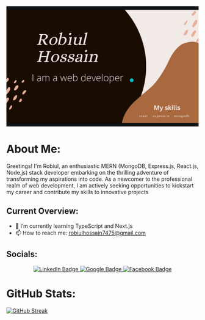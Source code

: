 <div id="header" align="center">
  <img src="https://raw.githubusercontent.com/coder7475/coder7475/main/banner.png"  />
</div>

# About Me:

Greetings! I'm Robiul, an enthusiastic MERN (MongoDB, Express.js, React.js, Node.js) stack developer embarking on the thrilling adventure of transforming my aspirations into code. As a newcomer to the professional realm of web development, I am actively seeking opportunities to kickstart my career and contribute my skills to innovative projects

## Current Overview:

- 🌱 I’m currently learning TypeScript and Next.js
- 📫 How to reach me: robiulhossain7475@gmail.com

<!--
**coder7475/coder7475** is a ✨ _special_ ✨ repository because its `README.md` (this file) appears on your GitHub profile.

Here are some ideas to get you started:

- 🤔 I’m thinking about creating 
- 🔭 I’m currently working on ...
- 🌱 I’m currently learning ...
- 👯 I’m looking to collaborate on ...
- 😄 Pronouns: ...
- ⚡ Fun fact: ...
-->

## Socials:
<div id="badges" align="center">
  <a href="https://www.linkedin.com/in/robiul-hossain-298298265/">
    <img src="https://img.shields.io/badge/LinkedIn-blue?style=for-the-badge&logo=linkedin&logoColor=white" alt="LinkedIn Badge"/>
  </a>
  
  <a href="mailto:robiulhossain7475@gmail.com">
    <img src="https://img.shields.io/badge/Google-red?style=for-the-badge&logo=google&logoColor=white" alt="Google Badge"/>
  </a>
  
  <a href="https://www.facebook.com/rhfahadchy">
    <img src="https://img.shields.io/badge/Facebook-blue?style=for-the-badge&logo=facebook&logoColor=white" alt="Facebook Badge"/>
  </a>
</div>

# GitHub Stats:

[![GitHub Streak](https://github-readme-streak-stats.herokuapp.com?user=coder7475&theme=vue-dark)](https://git.io/streak-stats)